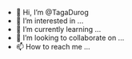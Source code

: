 - 👋 Hi, I’m @TagaDurog
- 👀 I’m interested in ...
- 🌱 I’m currently learning ...
- 💞️ I’m looking to collaborate on ...
- 📫 How to reach me ...

<!---
TagaDurog/TagaDurog is a ✨ special ✨ repository because its `README.md` (this file) appears on your GitHub profile.
You can click the Preview link to take a look at your changes.
--->
